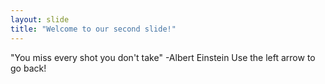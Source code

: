 ```yaml
---
layout: slide
title: "Welcome to our second slide!"
---
```

"You miss every shot you don't take" -Albert Einstein
Use the left arrow to go back!

